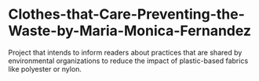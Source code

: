 # Clothes-that-Care-Preventing-the-Waste-by-Maria-Monica-Fernandez
Project that intends to inform readers about practices that are shared by environmental organizations to reduce the impact of plastic-based fabrics like polyester or nylon. 
